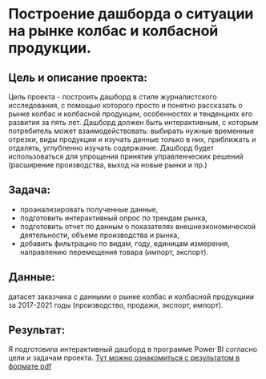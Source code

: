 # Построение дашборда о ситуации на рынке колбас и колбасной продукции. 

## Цель и описание проекта:

Цель проекта - построить дашборд  в стиле журналистского исследования, с помощью которого просто и понятно рассказать о рынке колбас и колбасной продукции, особенностях и тенденциях его развития за пять лет. 
Дашборд должен быть интерактивным, с которым потребитель может взаимодействовать: выбирать нужные временные отрезки, виды продукции и изучать данные только в них, приближать и отдалять, углубленно изучать содержание.
Дашборд будет использоваться для упрощения принятия управленческих решений (расширение производства, выход на новые рынки и пр.)

## Задача:
- проанализировать полученные данные, 
- подготовить интерактивный опрос по трендам рынка,
- подготовить отчет по данным о показателях внешнеэкономической деятельности, объеме производства и рынка, 
- добавить фильтрацию по видам, году, единицам измерения, направлению перемещения товара (импорт, экспорт).

## Данные:
датасет заказчика с данными о рынке колбас и колбасной продукциии за 2017-2021 годы (производство, продажи, экспорт, импорт).

## Результат:
Я подготовила интерактивный дашборд в программе Power BI согласно цели и задачам проекта.
[Тут можно ознакомиться с результатом в формате pdf](https://github.com/maryaborisova/portfolio/blob/main/dashboard_sausages/dashboard_sausages.pdf)
